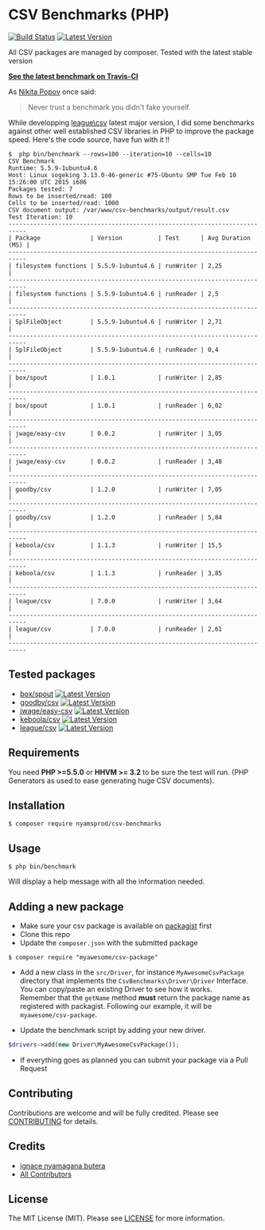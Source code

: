 CSV Benchmarks (PHP)
==========

[![Build Status](https://travis-ci.org/nyamsprod/csv-benchmarks.svg?branch=master)](https://travis-ci.org/nyamsprod/csv-benchmarks)
[![Latest Version](https://img.shields.io/github/release/nyamsprod/csv-benchmarks.svg?style=flat-square)](https://github.com/nyamsprod/csv-benchmarks/releases)

All CSV packages are managed by composer. Tested with the latest stable version

[**See the latest benchmark on Travis-CI**](https://travis-ci.org/nyamsprod/csv-benchmarks)

As  [Nikita Popov](http://nikic.github.io/) once said: 

> Never trust a benchmark you didn't fake yourself.

While developping [league\csv](http://csv.thephpleague.com/) latest major version, I did some benchmarks against other well established CSV libraries in PHP to improve the package speed. Here's the code source, have fun with it !!

```
$  php bin/benchmark --rows=100 --iteration=10 --cells=10
CSV Benchmark
Runtime: 5.5.9-1ubuntu4.6
Host: Linux sogeking 3.13.0-46-generic #75-Ubuntu SMP Tue Feb 10 15:26:00 UTC 2015 i686
Packages tested: 7
Rows to be inserted/read: 100
Cells to be inserted/read: 1000
CSV document output: /var/www/csv-benchmarks/output/result.csv
Test Iteration: 10
---------------------------------------------------------------------------
| Package              | Version          | Test      | Avg Duration (MS) |
---------------------------------------------------------------------------
| filesystem functions | 5.5.9-1ubuntu4.6 | runWriter | 2,25              |
---------------------------------------------------------------------------
| filesystem functions | 5.5.9-1ubuntu4.6 | runReader | 2,5               |
---------------------------------------------------------------------------
| SplFileObject        | 5.5.9-1ubuntu4.6 | runWriter | 2,71              |
---------------------------------------------------------------------------
| SplFileObject        | 5.5.9-1ubuntu4.6 | runReader | 0,4               |
---------------------------------------------------------------------------
| box/spout            | 1.0.1            | runWriter | 2,85              |
---------------------------------------------------------------------------
| box/spout            | 1.0.1            | runReader | 6,02              |
---------------------------------------------------------------------------
| jwage/easy-csv       | 0.0.2            | runWriter | 3,05              |
---------------------------------------------------------------------------
| jwage/easy-csv       | 0.0.2            | runReader | 3,48              |
---------------------------------------------------------------------------
| goodby/csv           | 1.2.0            | runWriter | 7,05              |
---------------------------------------------------------------------------
| goodby/csv           | 1.2.0            | runReader | 5,84              |
---------------------------------------------------------------------------
| keboola/csv          | 1.1.3            | runWriter | 15,5              |
---------------------------------------------------------------------------
| keboola/csv          | 1.1.3            | runReader | 3,85              |
---------------------------------------------------------------------------
| league/csv           | 7.0.0            | runWriter | 3,64              |
---------------------------------------------------------------------------
| league/csv           | 7.0.0            | runReader | 2,61              |
---------------------------------------------------------------------------
```

Tested packages
-------

- [box/spout](https://github.com/box/spout) [![Latest Version](https://img.shields.io/github/release/box/spout.svg?style=flat-square)](https://github.com/box/spout/releases)
- [goodby/csv](https://github.com/goodby/csv) [![Latest Version](https://img.shields.io/github/release/goodby/csv.svg?style=flat-square)](https://github.com/goodby/csv/releases)
- [jwage/easy-csv](https://github.com/jwage/easy-csv) [![Latest Version](https://img.shields.io/github/release/jwage/easy-csv.svg?style=flat-square)](https://github.com/jwage/easy-csv/releases)
- [keboola/csv](https://github.com/keboola/php-csv) [![Latest Version](https://poser.pugx.org/keboola/csv/v/stable.svg)](https://github.com/keboola/php-csv/releases)
- [league/csv](https://github.com/thephpleague/csv) [![Latest Version](https://img.shields.io/github/release/thephpleague/csv.svg?style=flat-square)](https://github.com/thephpleague/csv/releases)

Requirements
---

You need **PHP >=5.5.0** or **HHVM >= 3.2** to be sure the test will run. (PHP Generators as used to ease generating huge CSV documents).

Installation
----

```
$ composer require nyamsprod/csv-benchmarks
```

Usage
----

```
$ php bin/benchmark
```

Will display a help message with all the information needed.


Adding a new package
----

- Make sure your csv package is available on [packagist](https://packagist.org) first
- Clone this repo
- Update the `composer.json` with the submitted package

```
$ composer require "myawesome/csv-package"
```

- Add a new class in the `src/Driver`, for instance `MyAwesomeCsvPackage` directory that implements the `CsvBenchmarks\Driver\Driver` Interface.  
You can copy/paste an existing Driver to see how it works.  
Remember that the `getName` method **must** return the package name as registered with packagist. Following our example, it will be `myawesome/csv-package`.

- Update the benchmark script by adding your new driver.

```php
$drivers->add(new Driver\MyAwesomeCsvPackage());
```

- If everything goes as planned you can submit your package via a Pull Request

Contributing
-------

Contributions are welcome and will be fully credited. Please see [CONTRIBUTING](CONTRIBUTING.md) for details.

Credits
-------

- [ignace nyamagana butera](https://github.com/nyamsprod)
- [All Contributors](https://github.com/nyamsprod/csv-benchmarks/graphs/contributors)

License
-------

The MIT License (MIT). Please see [LICENSE](LICENSE) for more information.
